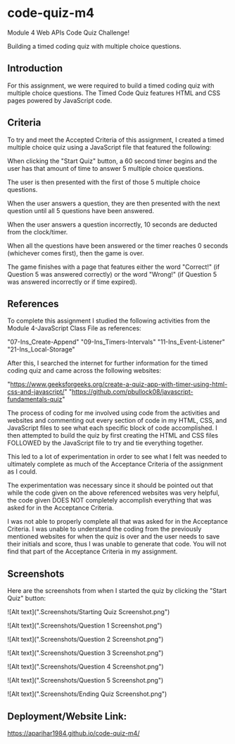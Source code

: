 # code-quiz-m4

Module 4 Web APIs Code Quiz Challenge!

Building a timed coding quiz with multiple choice questions.

## Introduction
For this assignment, we were required to build a timed coding quiz with multiple choice questions. The Timed Code Quiz features HTML and CSS pages powered by JavaScript code.

## Criteria
To try and meet the Accepted Criteria of this assignment, I created a timed multiple choice quiz using a JavaScript file that featured the following:

When clicking the "Start Quiz" button, a 60 second timer begins and the user has that amount of time to answer 5 multiple choice questions.

The user is then presented with the first of those 5 multiple choice questions.

When the user answers a question, they are then presented with the next question until all 5 questions have been answered.

When the user answers a question incorrectly, 10 seconds are deducted from the clock/timer.

When all the questions have been answered or the timer reaches 0 seconds (whichever comes first), then the game is over.

The game finishes with a page that features either the word "Correct!" (if Question 5 was answered correctly) or the word "Wrong!" (if Question 5 was answered incorrectly or if time expired).

## References
To complete this assignment I studied the following activities from the Module 4-JavaScript Class File as references:

"07-Ins_Create-Append" "09-Ins_Timers-Intervals" "11-Ins_Event-Listener" "21-Ins_Local-Storage" 

After this, I searched the internet for further information for the timed coding quiz and came across the following websites:

"https://www.geeksforgeeks.org/create-a-quiz-app-with-timer-using-html-css-and-javascript/"
"https://github.com/pbullock08/javascript-fundamentals-quiz"

The process of coding for me involved using code from the activities and websites and commenting out every section of code in my HTML, CSS, and JavaScript files to see what each specific block of code accomplished.  I then attempted to build the quiz by first creating the HTML and CSS files FOLLOWED by the JavaScript file to try and tie everything together.

This led to a lot of experimentation in order to see what I felt was needed to ultimately complete as much of the Acceptance Criteria of the assignment as I could.

The experimentation was necessary since it should be pointed out that while the code given on the above referenced websites was very helpful, the code given DOES NOT completely accomplish everything that was asked for in the Acceptance Criteria.

I was not able to properly complete all that was asked for in the Acceptance Criteria.  I was unable to understand the coding from the previously mentioned websites for when the quiz is over and the user needs to save their initials and score, thus I was unable to generate that code.  You will not find that part of the Acceptance Criteria in my assignment.

## Screenshots
Here are the screenshots from when I started the quiz by clicking the "Start Quiz" button:

![Alt text](".Screenshots/Starting Quiz Screenshot.png")

![Alt text](".Screenshots/Question 1 Screenshot.png")

![Alt text](".Screenshots/Question 2 Screenshot.png")

![Alt text](".Screenshots/Question 3 Screenshot.png")

![Alt text](".Screenshots/Question 4 Screenshot.png")

![Alt text](".Screenshots/Question 5 Screenshot.png")

![Alt text](".Screenshots/Ending Quiz Screenshot.png")


## Deployment/Website Link:

https://aparihar1984.github.io/code-quiz-m4/

